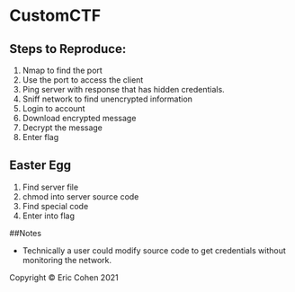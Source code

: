 # CustomCTF

## Steps to Reproduce:
1. Nmap to find the port
2. Use the port to access the client
3. Ping server with response that has hidden credentials.
3. Sniff network to find unencrypted information
4. Login to account
5. Download encrypted message
6. Decrypt the message
7. Enter flag

## Easter Egg
1. Find server file
2. chmod into server source code
3. Find special code
4. Enter into flag

##Notes
* Technically a user could modify source code to get credentials without monitoring the network.

Copyright © Eric Cohen 2021
